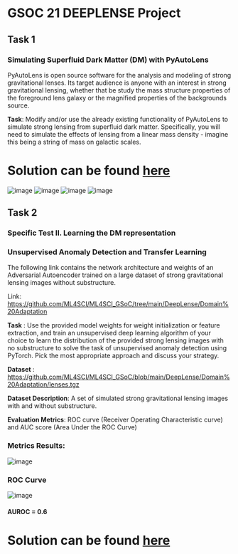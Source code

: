 # GSOC 21 DEEPLENSE Project

## Task 1

### Simulating Superfluid Dark Matter (DM) with PyAutoLens

PyAutoLens is open source software for the analysis and modeling of strong gravitational lenses. Its target audience is anyone with an interest in strong gravitational lensing, whether that be study the mass structure properties of the foreground lens galaxy or the magnified properties of the backgrounds source.

**Task**: Modify and/or use the already existing functionality of PyAutoLens to simulate strong lensing from superfluid dark matter. Specifically, you will need to simulate the effects of lensing from a linear mass density - imagine this being a string of mass on galactic scales.

# Solution can be found [**here**](https://github.com/gagan3012/gsoc-deeplense-ml/blob/master/Test_I_Simulating_Superfluid_Dark_Matter_(DM)_with_PyAutoLens.ipynb)

![image](https://user-images.githubusercontent.com/49101362/112737878-f684b980-8f6e-11eb-86c1-d2ea93c4038d.png)
![image](https://user-images.githubusercontent.com/49101362/112737880-02707b80-8f6f-11eb-8d27-a58d7606b275.png)
![image](https://user-images.githubusercontent.com/49101362/112737883-08665c80-8f6f-11eb-9d65-62bdf9ac5a68.png)
![image](https://user-images.githubusercontent.com/49101362/112737886-0ef4d400-8f6f-11eb-801a-03127a0e3d96.png)


## Task 2

### Specific Test II. Learning the DM representation 
### Unsupervised Anomaly Detection and Transfer Learning

The following link contains the network architecture and weights of an Adversarial Autoencoder trained on a large dataset of strong gravitational lensing images without substructure.

Link:
https://github.com/ML4SCI/ML4SCI_GSoC/tree/main/DeepLense/Domain%20Adaptation

**Task** : Use the provided model weights for weight initialization or feature extraction, and train an unsupervised deep learning algorithm of your choice to learn the distribution of the provided strong lensing images with no substructure to solve the task of unsupervised anomaly detection using PyTorch. Pick the most appropriate approach and discuss your strategy.						

**Dataset** : https://github.com/ML4SCI/ML4SCI_GSoC/blob/main/DeepLense/Domain%20Adaptation/lenses.tgz

**Dataset Description**: A set of simulated strong gravitational lensing images with and without substructure. 

**Evaluation Metrics**: ROC curve (Receiver Operating Characteristic curve) and AUC score (Area Under the ROC Curve) 

### Metrics Results: 

![image](https://user-images.githubusercontent.com/49101362/112737616-d8b65500-8f6c-11eb-8300-2e0d0d27339f.png)

### ROC Curve

![image](https://user-images.githubusercontent.com/49101362/112737663-216e0e00-8f6d-11eb-9e37-3eaa859e2c17.png)


#### AUROC = 0.6


# Solution can be found [**here**](https://github.com/gagan3012/gsoc-deeplense-ml/blob/master/Test_II_Learning_the_DM_representation.ipynb)



